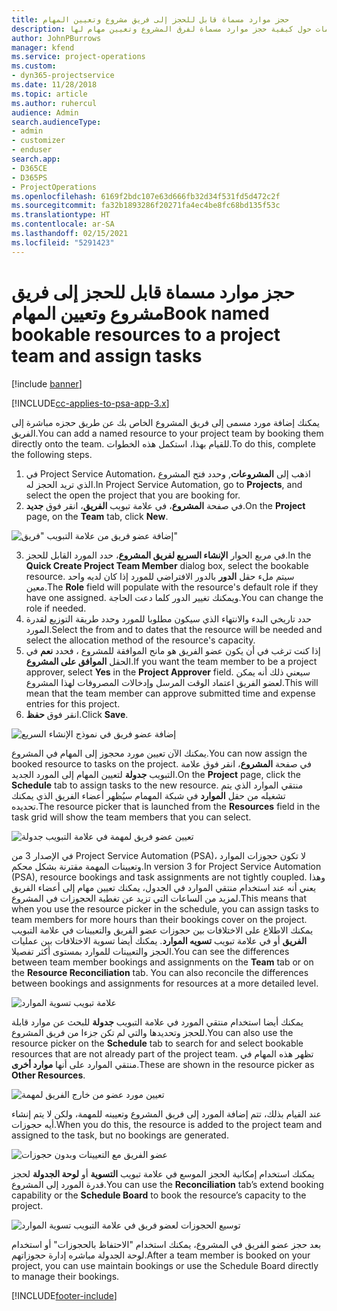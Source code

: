 ```yaml
---
title: حجز موارد مسماة قابل للحجز إلى فريق مشروع وتعيين المهام
description: يوفر هذا الموضوع معلومات حول كيفية حجز موارد مسماة لفرق المشروع وتعيين مهام لها.
author: JohnPBurrows
manager: kfend
ms.service: project-operations
ms.custom:
- dyn365-projectservice
ms.date: 11/28/2018
ms.topic: article
ms.author: ruhercul
audience: Admin
search.audienceType:
- admin
- customizer
- enduser
search.app:
- D365CE
- D365PS
- ProjectOperations
ms.openlocfilehash: 6169f2bdc107e63d666fb32d34f531fd5d472c2f
ms.sourcegitcommit: fa32b1893286f20271fa4ec4be8fc68bd135f53c
ms.translationtype: HT
ms.contentlocale: ar-SA
ms.lasthandoff: 02/15/2021
ms.locfileid: "5291423"
---
```

# <a name="book-named-bookable-resources-to-a-project-team-and-assign-tasks"></a><span data-ttu-id="166f7-103">حجز موارد مسماة قابل للحجز إلى فريق مشروع وتعيين المهام</span><span class="sxs-lookup"><span data-stu-id="166f7-103">Book named bookable resources to a project team and assign tasks</span></span> 

[!include [banner](../includes/psa-now-project-operations.md)]

[!INCLUDE[cc-applies-to-psa-app-3.x](../includes/cc-applies-to-psa-app-3x.md)]

<span data-ttu-id="166f7-104">يمكنك إضافة مورد مسمى إلى فريق المشروع الخاص بك عن طريق حجزه مباشرة إلى الفريق.</span><span class="sxs-lookup"><span data-stu-id="166f7-104">You can  add a named resource to your project team by booking them directly onto the team.</span></span> <span data-ttu-id="166f7-105">للقيام بهذا، استكمل هذه الخطوات.</span><span class="sxs-lookup"><span data-stu-id="166f7-105">To do this, complete the following steps.</span></span>

1. <span data-ttu-id="166f7-106">في Project Service Automation، اذهب إلى **المشروعات**, وحدد فتح المشروع الذي تريد الحجز له.</span><span class="sxs-lookup"><span data-stu-id="166f7-106">In  Project Service Automation, go to **Projects**, and select the open the project that you are booking for.</span></span>
2. <span data-ttu-id="166f7-107">في صفحة **المشروع**، في علامة تبويب **الفريق**، انقر فوق **جديد**.</span><span class="sxs-lookup"><span data-stu-id="166f7-107">On the **Project** page, on the **Team** tab, click **New**.</span></span> 

![إضافة عضو فريق من علامة التبويب "فريق"](media/RM-how-to-1.png)

3. <span data-ttu-id="166f7-109">في مربع الحوار **الإنشاء السريع لفريق المشروع**، حدد المورد القابل للحجز.</span><span class="sxs-lookup"><span data-stu-id="166f7-109">In the **Quick Create Project Team Member** dialog box, select the bookable resource.</span></span> <span data-ttu-id="166f7-110">سيتم ملء حقل **الدور** بالدور الافتراضي للمورد إذا كان لديه واحد معين.</span><span class="sxs-lookup"><span data-stu-id="166f7-110">The **Role** field will populate with the resource's default role if they have one assigned.</span></span> <span data-ttu-id="166f7-111">ويمكنك تغيير الدور كلما دعت الحاجة.</span><span class="sxs-lookup"><span data-stu-id="166f7-111">You can change the role if needed.</span></span> 
4. <span data-ttu-id="166f7-112">حدد تاريخي البدء والانتهاء الذي سيكون مطلوبا للمورد وحدد طريقة التوزيع لقدرة المورد.</span><span class="sxs-lookup"><span data-stu-id="166f7-112">Select the from and to dates that the resource will be needed and select the allocation method of the resource's capacity.</span></span> 
5. <span data-ttu-id="166f7-113">إذا كنت ترغب في أن يكون عضو الفريق هو مانح الموافقة للمشروع ، فحدد **نعم** في الحقل **الموافق على المشروع**.</span><span class="sxs-lookup"><span data-stu-id="166f7-113">If you want the team member to be a project approver, select **Yes** in the **Project Approver** field.</span></span> <span data-ttu-id="166f7-114">سيعني ذلك أنه يمكن لعضو الفريق اعتماد الوقت المرسل وإدخالات المصروفات لهذا المشروع.</span><span class="sxs-lookup"><span data-stu-id="166f7-114">This will mean that the team member can approve submitted time and expense entries for this project.</span></span> 
6. <span data-ttu-id="166f7-115">انقر فوق **حفظ**.</span><span class="sxs-lookup"><span data-stu-id="166f7-115">Click **Save**.</span></span>

![إضافة عضو فريق في نموذج الإنشاء السريع](media/RM-how-to-2.png)


<span data-ttu-id="166f7-117">يمكنك الآن تعيين مورد محجوز إلى المهام في المشروع.</span><span class="sxs-lookup"><span data-stu-id="166f7-117">You can now assign the booked resource to tasks on the project.</span></span> <span data-ttu-id="166f7-118">في صفحة **المشروع**، انقر فوق علامة التبويب **جدولة** لتعيين المهام إلى المورد الجديد.</span><span class="sxs-lookup"><span data-stu-id="166f7-118">On the **Project** page, click the **Schedule** tab to assign tasks to the new resource.</span></span> <span data-ttu-id="166f7-119">منتقي الموارد الذي يتم تشغيله من حقل **الموارد** في شبكة المهمام سيُظهر أعضاء الفريق الذي يمكنك تحديده.</span><span class="sxs-lookup"><span data-stu-id="166f7-119">The resource picker that is launched from the **Resources** field in the task grid will show the team members that you can select.</span></span>

![تعيين عضو فريق لمهمة في علامة التبويب جدولة](media/RM-how-to-3.png)

<span data-ttu-id="166f7-121">في الإصدار 3 من Project Service Automation (PSA)، لا تكون حجوزات الموارد وتعيينات المهمة مقترنة بشكل محكم.</span><span class="sxs-lookup"><span data-stu-id="166f7-121">In version 3 for Project Service Automation (PSA), resource bookings and task assignments are not tightly coupled.</span></span> <span data-ttu-id="166f7-122">وهذا يعني أنه عند استخدام منتقي الموارد في الجدول، يمكنك تعيين مهام إلى أعضاء الفريق لمزيد من الساعات التي تزيد عن تغطية الحجوزات في المشروع.</span><span class="sxs-lookup"><span data-stu-id="166f7-122">This means that when you use the resource picker in the schedule, you can assign tasks to team members for more hours than their bookings cover on the project.</span></span>
<span data-ttu-id="166f7-123">يمكنك الاطلاع على الاختلافات بين حجوزات عضو الفريق والتعيينات في علامة التبويب **الفريق** أو في علامة تبويب **تسويه الموارد**. يمكنك أيضا تسوية الاختلافات بين عمليات الحجز والتعيينات للموارد بمستوى أكثر تفصيلا.</span><span class="sxs-lookup"><span data-stu-id="166f7-123">You can see the differences between team member bookings and assignments on the **Team** tab or on the **Resource Reconciliation** tab. You can also reconcile the differences between bookings and assignments for resources at a more detailed level.</span></span>

![علامة تبويب تسوية الموارد](media/RM-how-to-4.png)

<span data-ttu-id="166f7-125">يمكنك أيضا استخدام منتقي المورد في علامة التبويب **جدولة** للبحث عن موارد قابلة للحجز وتحديدها والتي لم تكن جزءا من فريق المشروع.</span><span class="sxs-lookup"><span data-stu-id="166f7-125">You can also use the resource picker on the **Schedule** tab to search for and select bookable resources that are not already part of the project team.</span></span> <span data-ttu-id="166f7-126">تظهر هذه المهام في منتقي الموارد على أنها **موارد أخرى**.</span><span class="sxs-lookup"><span data-stu-id="166f7-126">These are shown in the resource picker as **Other Resources**.</span></span>

![تعيين مورد عضو من خارج الفريق لمهمة](media/RM-how-to-5.png)

<span data-ttu-id="166f7-128">عند القيام بذلك، تتم إضافة المورد إلى فريق المشروع وتعيينه للمهمة، ولكن لا يتم إنشاء أيه حجوزات.</span><span class="sxs-lookup"><span data-stu-id="166f7-128">When you do this, the resource is added to the project team and assigned to the task, but no bookings are generated.</span></span>

![عضو الفريق مع التعيينات وبدون حجوزات](media/RM-how-to-6.png)

<span data-ttu-id="166f7-130">يمكنك استخدام إمكانية الحجز الموسع في علامة تبويب **التسوية** أو **لوحة الجدولة** لحجز قدرة المورد إلى المشروع.</span><span class="sxs-lookup"><span data-stu-id="166f7-130">You can use the **Reconciliation** tab’s extend booking capability or the **Schedule Board** to book the resource’s capacity to the project.</span></span>

![توسيع الحجوزات لعضو فريق في علامة التبويب تسوية الموارد](media/RM-how-to-7.png)

<span data-ttu-id="166f7-132">بعد حجز عضو الفريق في المشروع، يمكنك استخدام "الاحتفاظ بالحجوزات" أو استخدام لوحة الجدولة مباشره إدارة حجوزاتهم.</span><span class="sxs-lookup"><span data-stu-id="166f7-132">After a team member is booked on your project, you can use maintain bookings or use the Schedule Board directly to manage their bookings.</span></span>


[!INCLUDE[footer-include](../includes/footer-banner.md)]